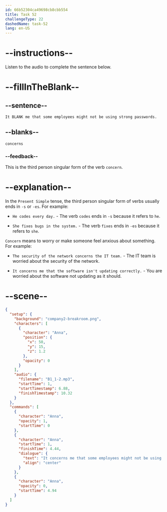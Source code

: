 ```yaml
---
id: 66b52304ca49698cb8cbb554
title: Task 52
challengeType: 22
dashedName: task-52
lang: en-US
---
```


<!-- (Audio) Anna: It concerns me that some employees might not be using strong passwords. -->

# --instructions--

Listen to the audio to complete the sentence below.

# --fillInTheBlank--

## --sentence--

`It BLANK me that some employees might not be using strong passwords.`

## --blanks--

`concerns`

### --feedback--

This is the third person singular form of the verb `concern`.

# --explanation--

In the `Present Simple` tense, the third person singular form of verbs usually ends in `-s` or `-es`. For example:

- `He codes every day.` - The verb `codes` ends in `-s` because it refers to `he`.

- `She fixes bugs in the system.` - The verb `fixes` ends in `-es` because it refers to `she`.

`Concern` means to worry or make someone feel anxious about something. For example:

- `The security of the network concerns the IT team.` - The IT team is worried about the security of the network.

- `It concerns me that the software isn't updating correctly.` - You are worried about the software not updating as it should.

# --scene--

```json
{
  "setup": {
    "background": "company2-breakroom.png",
    "characters": [
      {
        "character": "Anna",
        "position": {
          "x": 50,
          "y": 15,
          "z": 1.2
        },
        "opacity": 0
      }
    ],
    "audio": {
      "filename": "B1_1-2.mp3",
      "startTime": 1,
      "startTimestamp": 6.88,
      "finishTimestamp": 10.32
    }
  },
  "commands": [
    {
      "character": "Anna",
      "opacity": 1,
      "startTime": 0
    },
    {
      "character": "Anna",
      "startTime": 1,
      "finishTime": 4.44,
      "dialogue": {
        "text": "It concerns me that some employees might not be using strong passwords.",
        "align": "center"
      }
    },
    {
      "character": "Anna",
      "opacity": 0,
      "startTime": 4.94
    }
  ]
}
```
